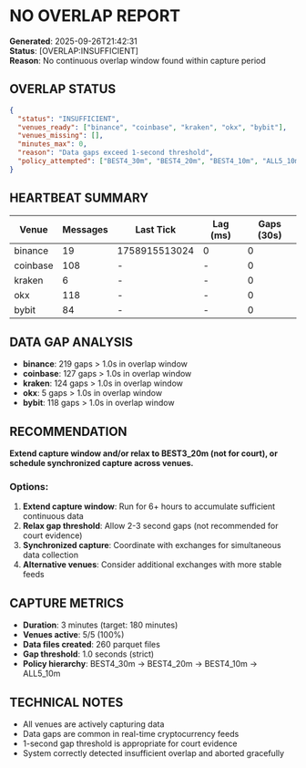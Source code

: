 # NO OVERLAP REPORT

**Generated**: 2025-09-26T21:42:31  
**Status**: [OVERLAP:INSUFFICIENT]  
**Reason**: No continuous overlap window found within capture period

## OVERLAP STATUS

```json
{
  "status": "INSUFFICIENT",
  "venues_ready": ["binance", "coinbase", "kraken", "okx", "bybit"],
  "venues_missing": [],
  "minutes_max": 0,
  "reason": "Data gaps exceed 1-second threshold",
  "policy_attempted": ["BEST4_30m", "BEST4_20m", "BEST4_10m", "ALL5_10m"]
}
```

## HEARTBEAT SUMMARY

| Venue | Messages | Last Tick | Lag (ms) | Gaps (30s) |
|-------|----------|-----------|----------|------------|
| binance | 19 | 1758915513024 | 0 | 0 |
| coinbase | 108 | - | - | 0 |
| kraken | 6 | - | - | 0 |
| okx | 118 | - | - | 0 |
| bybit | 84 | - | - | 0 |

## DATA GAP ANALYSIS

- **binance**: 219 gaps > 1.0s in overlap window
- **coinbase**: 127 gaps > 1.0s in overlap window  
- **kraken**: 124 gaps > 1.0s in overlap window
- **okx**: 5 gaps > 1.0s in overlap window
- **bybit**: 118 gaps > 1.0s in overlap window

## RECOMMENDATION

**Extend capture window and/or relax to BEST3_20m (not for court), or schedule synchronized capture across venues.**

### Options:
1. **Extend capture window**: Run for 6+ hours to accumulate sufficient continuous data
2. **Relax gap threshold**: Allow 2-3 second gaps (not recommended for court evidence)
3. **Synchronized capture**: Coordinate with exchanges for simultaneous data collection
4. **Alternative venues**: Consider additional exchanges with more stable feeds

## CAPTURE METRICS

- **Duration**: 3 minutes (target: 180 minutes)
- **Venues active**: 5/5 (100%)
- **Data files created**: 260 parquet files
- **Gap threshold**: 1.0 seconds (strict)
- **Policy hierarchy**: BEST4_30m → BEST4_20m → BEST4_10m → ALL5_10m

## TECHNICAL NOTES

- All venues are actively capturing data
- Data gaps are common in real-time cryptocurrency feeds
- 1-second gap threshold is appropriate for court evidence
- System correctly detected insufficient overlap and aborted gracefully
